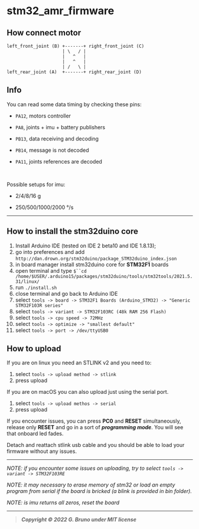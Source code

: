 # stm32_amr_firmware

## How connect motor

```
left_front_joint (B) +-------+ right_front_joint (C)
                     | \   / |
                     |   ^   |
                     |   ^   |
                     | /   \ |
left_rear_joint (A)  +-------+ right_rear_joint (D)
```

## Info

You can read some data timing by checking these pins:

- `PA12`, motors controller 

- `PA8`, joints + imu + battery publishers

- `PB13`, data receiving and decoding

- `PB14`, message is not decoded

- `PA11`, joints references are decoded

<br>

Possible setups for imu:

- 2/4/8/16 g

- 250/500/1000/2000 °/s

---

## How to install the stm32duino core

1. Install Arduino IDE (tested on IDE 2 beta10 and IDE 1.8.13);
2. go into preferences and add `http://dan.drown.org/stm32duino/package_STM32duino_index.json` 
3. in board manager install stm32duino core for **STM32F1** boards
4. open terminal and type `$``cd /home/$USER/.arduino15/packages/stm32duino/tools/stm32tools/2021.5.31/linux/`
5. run `./install.sh`
6. close terminal and go back to Arduino IDE
7. select `tools -> board -> STM32F1 Boards (Arduino_STM32) -> "Generic STM32F103R series"`
8. select `tools -> variant -> STM32F103RC (48k RAM 256 Flash)`
9. select `tools -> cpu speed -> 72MHz`
10. select `tools -> optimize -> "smallest default"`
11. select `tools -> port -> /dev/ttyUSB0`

## How to upload

If you are on linux you need an STLINK v2 and you need to:<br>

1. select `tools -> upload method -> stlink`
2. press upload

If you are on macOS you can also upload just using the serial port.<br>

1. select `tools -> upload methos -> serial`
2. press upload

If you encounter issues, you can press **PC0** and **RESET** simultaneously, release only **RESET** and go in a sort of ***programming mode***.  You will see that onboard led fades.

Detach and reattach stlink usb cable and you should be able to load your firmware without any issues.

---

*NOTE: if you encounter some issues on uploading, try to select `tools -> variant -> STM32F103RE`*

*NOTE: it may necessary to erase memory of stm32 or load an empty program from serial if the board is bricked (a blink is provided in bin folder).*

*NOTE: is imu returns all zeros, reset the board*

---

> ***Copyright © 2022 G. Bruno under MIT license***